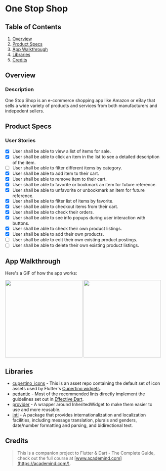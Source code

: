 # One Stop Shop

## Table of Contents
1. [Overview](#Overview)
2. [Product Specs](#Product-Specs)
3. [App Walkthrough](#App-Walkthrough)
4. [Libraries](#Libraries)
5. [Credits](#Credits)

## Overview
### Description

One Stop Shop is an e-commerce shopping app like Amazon or eBay that sells a wide variety of products and services from both manufacturers and indepedent sellers.

## Product Specs
### User Stories

- [x] User shall be able to view a list of items for sale.
- [x] User shall be able to click an item in the list to see a detailed description of the item.
- [ ] User shall be able to filter different items by category.
- [x] User shall be able to add item to their cart.
- [x] User shall be able to remove item to their cart.
- [x] User shall be able to favorite or bookmark an item for future reference.
- [x] User shall be able to unfavorite or unbookmark an item for future reference.
- [x] User shall be able to filter list of items by favorite.
- [x] User shall be able to checkout items from their cart.
- [x] User shall be able to check their orders.
- [x] User shall be able to see info popups during user interaction with buttons.
- [x] User shall be able to check their own product listings.
- [x] User shall be able to add their own products.
- [ ] User shall be able to edit their own existing product postings.
- [ ] User shall be able to delete their own existing product listings.

## App Walkthrough

Here's a GIF of how the app works:

<img src="https://github.com/py415/app-resources/blob/master/flutter/ios/flutter-ios-one-stop-shop.gif" width=250>

<img src="https://github.com/py415/app-resources/blob/master/flutter/android/flutter-android-one-stop-shop.gif" width=250>

## Libraries

- [cupertino_icons](https://github.com/flutter/cupertino_icons) - This is an asset repo containing the default set of icon assets used by Flutter's [Cupertino widgets](https://github.com/flutter/flutter/tree/master/packages/flutter/lib/src/cupertino).
- [pedantic](https://github.com/dart-lang/pedantic) - Most of the recommended lints directly implement the guidelines set out in [Effective Dart](https://dart.dev/guides/language/effective-dart).
- [provider](https://github.com/rrousselGit/provider) - A wrapper around InheritedWidget to make them easier to use and more reusable.
- [intl](https://github.com/dart-lang/intl) - A package that provides internationalization and localization facilities, including message translation, plurals and genders, date/number formatting and parsing, and bidirectional text.

## Credits

>This is a companion project to Flutter & Dart - The Complete Guide, check out the full course at [www.academind.com](https://academind.com/).